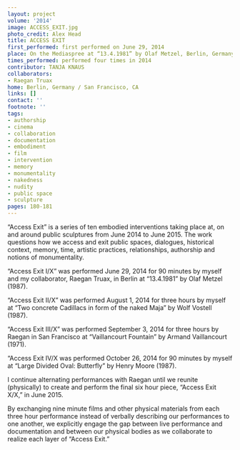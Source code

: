 ```yaml
---
layout: project
volume: '2014'
image: ACCESS_EXIT.jpg
photo_credit: Alex Head
title: ACCESS EXIT
first_performed: first performed on June 29, 2014
place: On the Mediaspree at “13.4.1981” by Olaf Metzel, Berlin, Germany
times_performed: performed four times in 2014
contributor: TANJA KNAUS
collaborators:
- Raegan Truax
home: Berlin, Germany / San Francisco, CA
links: []
contact: ''
footnote: ''
tags:
- authorship
- cinema
- collaboration
- documentation
- embodiment
- film
- intervention
- memory
- monumentality
- nakedness
- nudity
- public space
- sculpture
pages: 180-181
---
```


“Access Exit” is a series of ten embodied interventions taking place at, on and around public sculptures from June 2014 to June 2015. The work questions how we access and exit public spaces, dialogues, historical context, memory, time, artistic practices, relationships, authorship and notions of monumentality.

“Access Exit I/X” was performed June 29, 2014 for 90 minutes by myself and my collaborator, Raegan Truax, in Berlin at “13.4.1981” by Olaf Metzel (1987).

“Access Exit II/X” was performed August 1, 2014 for three hours by myself at “Two concrete Cadillacs in form of the naked Maja” by Wolf Vostell (1987).

“Access Exit III/X” was performed September 3, 2014 for three hours by Raegan in San Francisco at “Vaillancourt Fountain” by Armand Vaillancourt (1971).

“Access Exit IV/X was performed October 26, 2014 for 90 minutes by myself at “Large Divided Oval: Butterfly” by Henry Moore (1987).

I continue alternating performances with Raegan until we reunite (physically) to create and perform the final six hour piece, “Access Exit X/X,” in June 2015.

By exchanging nine minute films and other physical materials from each three hour performance instead of verbally describing our performances to one another, we explicitly engage the gap between live performance and documentation and between our physical bodies as we collaborate to realize each layer of “Access Exit.”
